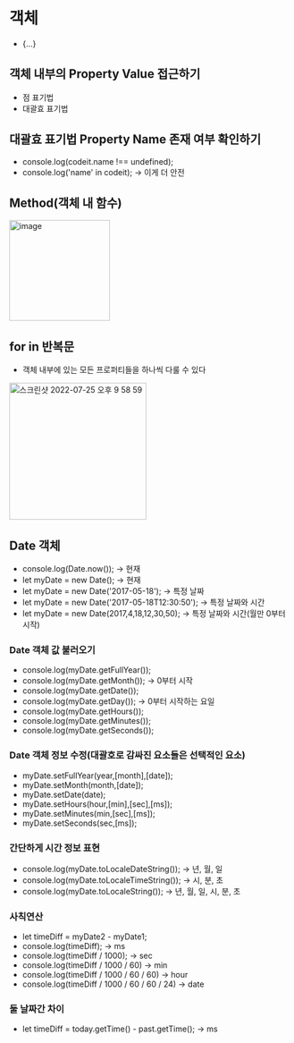 # 객체
* {...}
## 객체 내부의 Property Value 접근하기
* 점 표기법
* 대괄효 표기법
## 대괄효 표기법 Property Name 존재 여부 확인하기
* console.log(codeit.name !== undefined);
* console.log('name' in codeit); -> 이게 더 안전
## Method(객체 내 함수)
<img width="180" alt="image" src="https://user-images.githubusercontent.com/88610333/180780449-b655ef4d-5877-4456-a702-1b226d42129b.png">

## for in 반복문
* 객체 내부에 있는 모든 프로퍼티들을 하나씩 다룰 수 있다
<img width="245" alt="스크린샷 2022-07-25 오후 9 58 59" src="https://user-images.githubusercontent.com/88610333/180783058-385e408c-b1cc-4117-8243-bb9819697195.png">

## Date 객체
* console.log(Date.now()); -> 현재
* let myDate = new Date(); -> 현재
* let myDate = new Date('2017-05-18'); -> 특정 날짜
* let myDate = new Date('2017-05-18T12:30:50'); -> 특정 날짜와 시간
* let myDate = new Date(2017,4,18,12,30,50); -> 특정 날짜와 시간(월만 0부터 시작)
### Date 객체 값 불러오기
* console.log(myDate.getFullYear());
* console.log(myDate.getMonth()); -> 0부터 시작
* console.log(myDate.getDate());
* console.log(myDate.getDay()); -> 0부터 시작하는 요일
* console.log(myDate.getHours());
* console.log(myDate.getMinutes());
* console.log(myDate.getSeconds());
### Date 객체 정보 수정(대괄호로 감싸진 요소들은 선택적인 요소)
* myDate.setFullYear(year,[month],[date]);
* myDate.setMonth(month,[date]);
* myDate.setDate(date);
* myDate.setHours(hour,[min],[sec],[ms]);
* myDate.setMinutes(min,[sec],[ms]);
* myDate.setSeconds(sec,[ms]);
### 간단하게 시간 정보 표현
* console.log(myDate.toLocaleDateString()); -> 년, 월, 일
* console.log(myDate.toLocaleTimeString()); -> 시, 분, 초
* console.log(myDate.toLocaleString()); -> 년, 월, 일, 시, 분, 초
### 사칙연산
* let timeDiff = myDate2 - myDate1;
* console.log(timeDiff); -> ms
* console.log(timeDiff / 1000); -> sec
* console.log(timeDiff / 1000 / 60) -> min
* console.log(timeDiff / 1000 / 60 / 60) -> hour
* console.log(timeDiff / 1000 / 60 / 60 / 24) -> date
### 둘 날짜간 차이
* let timeDiff = today.getTime() - past.getTime(); -> ms
